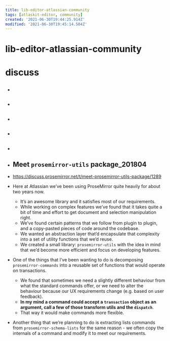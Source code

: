 ```yaml
---
title: lib-editor-atlassian-community
tags: [atlaskit-editor, community]
created: '2021-06-30T19:44:25.914Z'
modified: '2021-06-30T19:45:14.504Z'
---
```


# lib-editor-atlassian-community

# discuss

- ## 

- ## 

- ## 

- ## 

- ## 

- ## Meet `prosemirror-utils` package_201804
- https://discuss.prosemirror.net/t/meet-prosemirror-utils-package/1289
- Here at Atlassian we’ve been using ProseMirror quite heavily for about two years now. 
  - It’s an awesome library and it satisfies most of our requirements.
  - While working on complex features we’ve found that it takes quite a bit of time and effort to get document and selection manipulation right. 
  - We’ve found certain patterns that we follow from plugin to plugin, and a copy-pasted pieces of code around the codebase. 
  - We wanted an abstraction layer that’d encapsulate that complexity into a set of utility functions that we’d reuse.
  - We created a small library: `prosemirror-utils` with the idea in mind that we’d become more efficient and focus on developing features.

- One of the things that I’ve been wanting to do is decomposing `prosemirror-commands` into a reusable set of functions that would operate on transactions. 
  - We found that sometimes we need a slightly different behaviour from what the standard commands offer, or we need to alter the behaviour because our UX requirements change (e.g. based on user feedback). 
  - **In my mind a command could accept a `transaction` object as an argument, call a few of those transform utils and the `dispatch`**. 
  - That way it would make commands more flexible.
- Another thing that we’re planning to do is extracting lists commands from `prosemirror-schema-lists` for the same reason - we often copy the internals of a command and modify it to meet our requirements.
